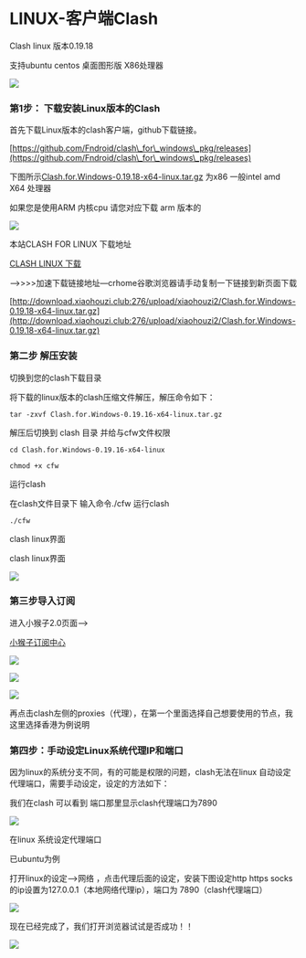 # LINUX-客户端Clash

Clash linux 版本0.19.18

支持ubuntu centos 桌面图形版 X86处理器

![](https://www.shenlejiang.xyz/wp-content/uploads/2022/05/asd.jpg)

### 第1步： 下载安装Linux版本的Clash

首先下载Linux版本的clash客户端，github下载链接。

[https://github.com/Fndroid/clash\_for\_windows\_pkg/releases](https://github.com/Fndroid/clash\_for\_windows\_pkg/releases)

下图所示[Clash.for.Windows-0.19.18-x64-linux.tar.gz](https://github.com/Fndroid/clash\_for\_windows\_pkg/releases/download/0.19.18/Clash.for.Windows-0.19.18-x64-linux.tar.gz) 为x86 一般intel amd X64 处理器

如果您是使用ARM 内核cpu 请您对应下载 arm 版本的

![](https://www.shenlejiang.xyz/wp-content/uploads/2022/05/QQ%E5%9B%BE%E7%89%8720220514220224-1024x573.png)

本站CLASH FOR LINUX 下载地址

[CLASH LINUX 下载](https://www.shenlejiang.xyz/upload/xiaohouzi2/Clash.for.Windows-0.19.18-x64-linux.tar.gz)

—->>>>加速下载链接地址—crhome谷歌浏览器请手动复制一下链接到新页面下载

[http://download.xiaohouzi.club:276/upload/xiaohouzi2/Clash.for.Windows-0.19.18-x64-linux.tar.gz](http://download.xiaohouzi.club:276/upload/xiaohouzi2/Clash.for.Windows-0.19.18-x64-linux.tar.gz)

### **第二步** 解压安装

切换到您的clash下载目录

将下载的linux版本的clash压缩文件解压，解压命令如下：

```
tar -zxvf Clash.for.Windows-0.19.16-x64-linux.tar.gz
```

解压后切换到 clash 目录 并给与cfw文件权限

```
cd Clash.for.Windows-0.19.16-x64-linux
```

```
chmod +x cfw
```

运行clash

在clash文件目录下 输入命令./cfw 运行clash

```
./cfw
```

clash linux界面

clash linux界面

![](https://www.shenlejiang.xyz/wp-content/uploads/2022/05/1652241366-null\_2022-05-11\_11-55-48-1024x574.png)

### 第三步导入订阅

进入小猴子2.0页面—>

[小猴子订阅中心](https://www.xiaohouzi.store/)

![](https://www.shenlejiang.xyz/wp-content/uploads/2022/05/QQ%E5%9B%BE%E7%89%8720220514222313-1024x728.png)

![](https://www.shenlejiang.xyz/wp-content/uploads/2022/05/QQ%E5%9B%BE%E7%89%8720220514221756-1024x477.png)

![](https://www.shenlejiang.xyz/wp-content/uploads/2022/05/QQ%E5%9B%BE%E7%89%8720220514222517-1024x734.png)

再点击clash左侧的proxies（代理），在第一个里面选择自己想要使用的节点，我这里选择香港为例说明

### 第四步：手动设定Linux系统代理IP和端口

因为linux的系统分支不同，有的可能是权限的问题，clash无法在linux 自动设定代理端口，需要手动设定，设定的方法如下：

我们在clash 可以看到 端口那里显示clash代理端口为7890

![](https://www.shenlejiang.xyz/wp-content/uploads/2022/05/QQ%E5%9B%BE%E7%89%8720220514222926-1024x715.png)

在linux 系统设定代理端口

已ubuntu为例

打开linux的设定—>网络 ，点击代理后面的设定，安装下图设定http https socks 的ip设置为127.0.0.1（本地网络代理ip），端口为 7890（clash代理端口）

![](https://www.shenlejiang.xyz/wp-content/uploads/2022/05/1652242889-null\_2022-05-11\_12-20-24-1024x561.png)

现在已经完成了，我们打开浏览器试试是否成功！！

![](https://www.shenlejiang.xyz/wp-content/uploads/2022/05/1652243019-null\_2022-05-11\_12-23-13-1024x594.png)

